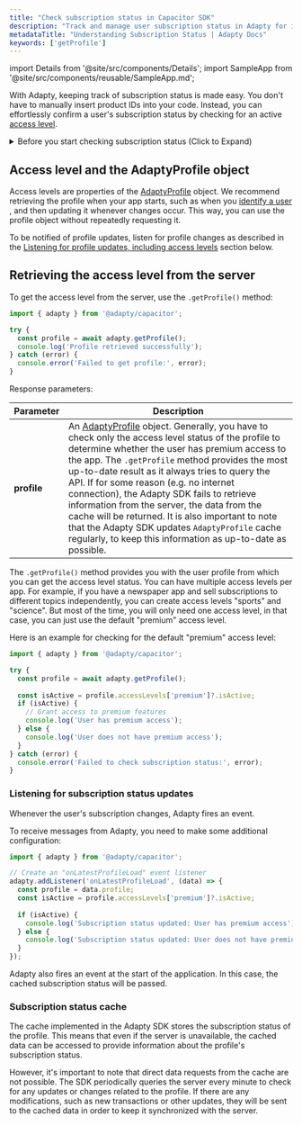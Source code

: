 ```yaml
---
title: "Check subscription status in Capacitor SDK"
description: "Track and manage user subscription status in Adapty for improved customer retention in your Capacitor app."
metadataTitle: "Understanding Subscription Status | Adapty Docs"
keywords: ['getProfile']
---
```


import Details from '@site/src/components/Details';
import SampleApp from '@site/src/components/reusable/SampleApp.md';

With Adapty, keeping track of subscription status is made easy. You don't have to manually insert product IDs into your code. Instead, you can effortlessly confirm a user's subscription status by checking for an active [access level](access-level).

<details>
   <summary>Before you start checking subscription status (Click to Expand)</summary>

- For iOS, set up [App Store Server Notifications](enable-app-store-server-notifications)
- For Android, set up [Real-time Developer Notifications (RTDN)](enable-real-time-developer-notifications-rtdn)
</details>

## Access level and the AdaptyProfile object

Access levels are properties of the [AdaptyProfile](capacitor-sdk-models#adaptyprofile) object. We recommend retrieving the profile when your app starts, such as when you [identify a user](capacitor-identifying-users#setting-customer-user-id-on-configuration) , and then updating it whenever changes occur. This way, you can use the profile object without repeatedly requesting it.

To be notified of profile updates, listen for profile changes as described in the [Listening for profile updates, including access levels](capacitor-listen-subscription-changes.md) section below.

<SampleApp />

## Retrieving the access level from the server

To get the access level from the server, use the `.getProfile()` method:

```typescript showLineNumbers
import { adapty } from '@adapty/capacitor';

try {
  const profile = await adapty.getProfile();
  console.log('Profile retrieved successfully');
} catch (error) {
  console.error('Failed to get profile:', error);
}
```

Response parameters:

| Parameter | Description                                                  |
| --------- | ------------------------------------------------------------ |
| **profile**   | An [AdaptyProfile](capacitor-sdk-models#adaptyprofile) object. Generally, you have to check only the access level status of the profile to determine whether the user has premium access to the app. The `.getProfile` method provides the most up-to-date result as it always tries to query the API. If for some reason (e.g. no internet connection), the Adapty SDK fails to retrieve information from the server, the data from the cache will be returned. It is also important to note that the Adapty SDK updates `AdaptyProfile` cache regularly, to keep this information as up-to-date as possible. |

The `.getProfile()` method provides you with the user profile from which you can get the access level status. You can have multiple access levels per app. For example, if you have a newspaper app and sell subscriptions to different topics independently, you can create access levels "sports" and "science". But most of the time, you will only need one access level, in that case, you can just use the default "premium" access level.

Here is an example for checking for the default "premium" access level:

```typescript showLineNumbers
import { adapty } from '@adapty/capacitor';

try {
  const profile = await adapty.getProfile();
  
  const isActive = profile.accessLevels['premium']?.isActive;
  if (isActive) {
    // Grant access to premium features
    console.log('User has premium access');
  } else {
    console.log('User does not have premium access');
  }
} catch (error) {
  console.error('Failed to check subscription status:', error);
}
```

### Listening for subscription status updates

Whenever the user's subscription changes, Adapty fires an event.

To receive messages from Adapty, you need to make some additional configuration:

```typescript showLineNumbers
import { adapty } from '@adapty/capacitor';

// Create an "onLatestProfileLoad" event listener
adapty.addListener('onLatestProfileLoad', (data) => {
  const profile = data.profile;
  const isActive = profile.accessLevels['premium']?.isActive;
  
  if (isActive) {
    console.log('Subscription status updated: User has premium access');
  } else {
    console.log('Subscription status updated: User does not have premium access');
  }
});
```

Adapty also fires an event at the start of the application. In this case, the cached subscription status will be passed.

### Subscription status cache

The cache implemented in the Adapty SDK stores the subscription status of the profile. This means that even if the server is unavailable, the cached data can be accessed to provide information about the profile's subscription status.

However, it's important to note that direct data requests from the cache are not possible. The SDK periodically queries the server every minute to check for any updates or changes related to the profile. If there are any modifications, such as new transactions or other updates, they will be sent to the cached data in order to keep it synchronized with the server.